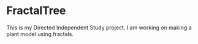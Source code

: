 # FractalTree
This is my Directed Independent Study project. I am working on making a plant model using fractals.
